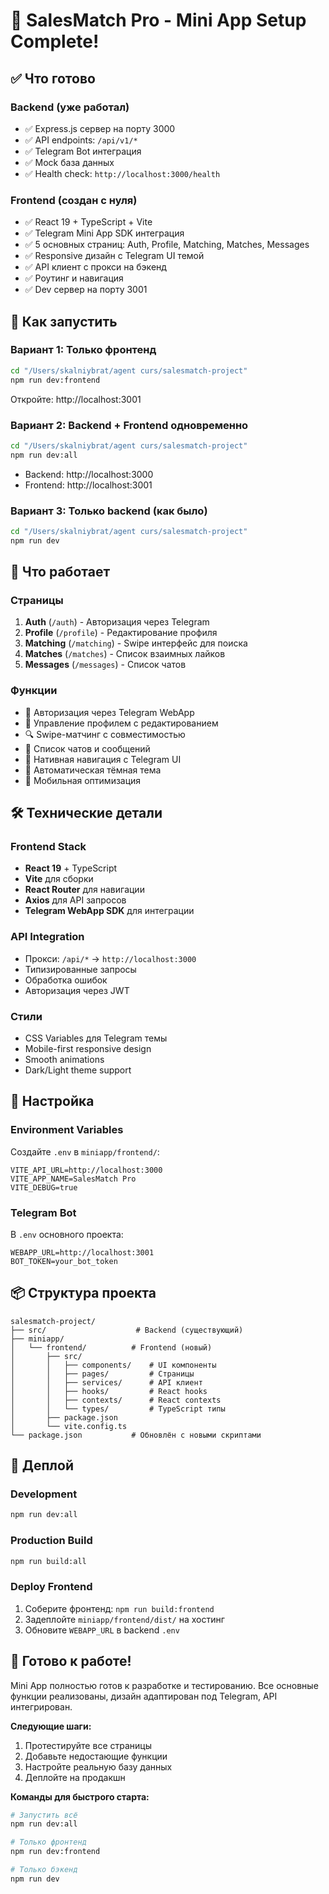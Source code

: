 # 🚀 SalesMatch Pro - Mini App Setup Complete!

## ✅ Что готово

### Backend (уже работал)
- ✅ Express.js сервер на порту 3000
- ✅ API endpoints: `/api/v1/*`
- ✅ Telegram Bot интеграция
- ✅ Mock база данных
- ✅ Health check: `http://localhost:3000/health`

### Frontend (создан с нуля)
- ✅ React 19 + TypeScript + Vite
- ✅ Telegram Mini App SDK интеграция
- ✅ 5 основных страниц: Auth, Profile, Matching, Matches, Messages
- ✅ Responsive дизайн с Telegram UI темой
- ✅ API клиент с прокси на бэкенд
- ✅ Роутинг и навигация
- ✅ Dev сервер на порту 3001

## 🎯 Как запустить

### Вариант 1: Только фронтенд
```bash
cd "/Users/skalniybrat/agent curs/salesmatch-project"
npm run dev:frontend
```
Откройте: http://localhost:3001

### Вариант 2: Backend + Frontend одновременно
```bash
cd "/Users/skalniybrat/agent curs/salesmatch-project"
npm run dev:all
```
- Backend: http://localhost:3000
- Frontend: http://localhost:3001

### Вариант 3: Только backend (как было)
```bash
cd "/Users/skalniybrat/agent curs/salesmatch-project"
npm run dev
```

## 📱 Что работает

### Страницы
1. **Auth** (`/auth`) - Авторизация через Telegram
2. **Profile** (`/profile`) - Редактирование профиля
3. **Matching** (`/matching`) - Swipe интерфейс для поиска
4. **Matches** (`/matches`) - Список взаимных лайков
5. **Messages** (`/messages`) - Список чатов

### Функции
- 🔐 Авторизация через Telegram WebApp
- 👤 Управление профилем с редактированием
- 🔍 Swipe-матчинг с совместимостью
- 💬 Список чатов и сообщений
- 📱 Нативная навигация с Telegram UI
- 🌙 Автоматическая тёмная тема
- 📱 Мобильная оптимизация

## 🛠️ Технические детали

### Frontend Stack
- **React 19** + TypeScript
- **Vite** для сборки
- **React Router** для навигации
- **Axios** для API запросов
- **Telegram WebApp SDK** для интеграции

### API Integration
- Прокси: `/api/*` → `http://localhost:3000`
- Типизированные запросы
- Обработка ошибок
- Авторизация через JWT

### Стили
- CSS Variables для Telegram темы
- Mobile-first responsive design
- Smooth animations
- Dark/Light theme support

## 🔧 Настройка

### Environment Variables
Создайте `.env` в `miniapp/frontend/`:
```env
VITE_API_URL=http://localhost:3000
VITE_APP_NAME=SalesMatch Pro
VITE_DEBUG=true
```

### Telegram Bot
В `.env` основного проекта:
```env
WEBAPP_URL=http://localhost:3001
BOT_TOKEN=your_bot_token
```

## 📦 Структура проекта

```
salesmatch-project/
├── src/                    # Backend (существующий)
├── miniapp/
│   └── frontend/          # Frontend (новый)
│       ├── src/
│       │   ├── components/    # UI компоненты
│       │   ├── pages/         # Страницы
│       │   ├── services/      # API клиент
│       │   ├── hooks/         # React hooks
│       │   ├── contexts/      # React contexts
│       │   └── types/         # TypeScript типы
│       ├── package.json
│       └── vite.config.ts
└── package.json           # Обновлён с новыми скриптами
```

## 🚀 Деплой

### Development
```bash
npm run dev:all
```

### Production Build
```bash
npm run build:all
```

### Deploy Frontend
1. Соберите фронтенд: `npm run build:frontend`
2. Задеплойте `miniapp/frontend/dist/` на хостинг
3. Обновите `WEBAPP_URL` в backend `.env`

## 🎉 Готово к работе!

Mini App полностью готов к разработке и тестированию. Все основные функции реализованы, дизайн адаптирован под Telegram, API интегрирован.

**Следующие шаги:**
1. Протестируйте все страницы
2. Добавьте недостающие функции
3. Настройте реальную базу данных
4. Деплойте на продакшн

**Команды для быстрого старта:**
```bash
# Запустить всё
npm run dev:all

# Только фронтенд
npm run dev:frontend

# Только бэкенд
npm run dev
```


